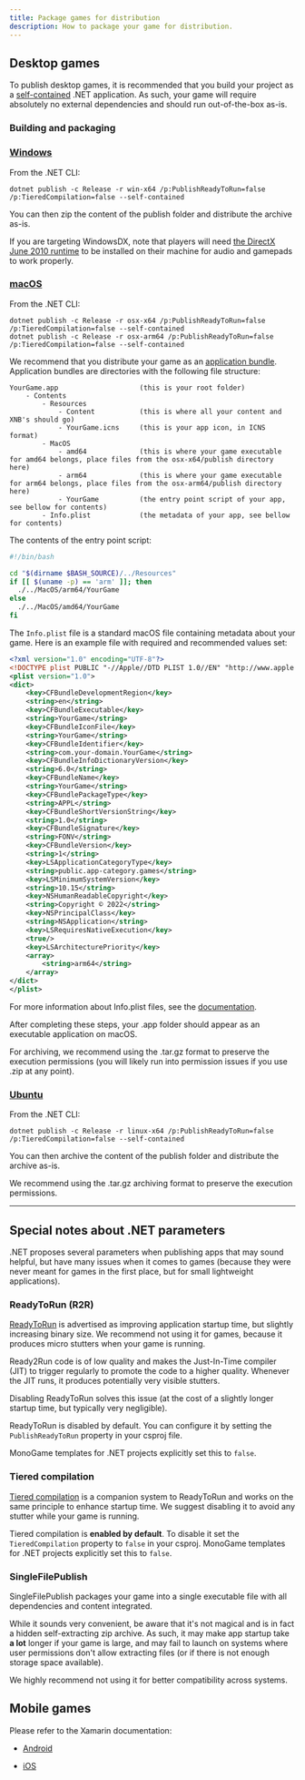 ```yaml
---
title: Package games for distribution
description: How to package your game for distribution.
---
```


## Desktop games

To publish desktop games, it is recommended that you build your project as a [self-contained](https://docs.microsoft.com/en-us/dotnet/core/deploying/#publish-self-contained) .NET application. As such, your game will require absolutely no external dependencies and should run out-of-the-box as-is.

### Building and packaging

### [Windows](#tab/windows)

From the .NET CLI:

`dotnet publish -c Release -r win-x64 /p:PublishReadyToRun=false /p:TieredCompilation=false --self-contained`

You can then zip the content of the publish folder and distribute the archive as-is.

If you are targeting WindowsDX, note that players will need [the DirectX June 2010 runtime](https://www.microsoft.com/en-us/download/details.aspx?id=8109) to be installed on their machine for audio and gamepads to work properly.

### [macOS](#tab/macos)

From the .NET CLI:

```cli
dotnet publish -c Release -r osx-x64 /p:PublishReadyToRun=false /p:TieredCompilation=false --self-contained
dotnet publish -c Release -r osx-arm64 /p:PublishReadyToRun=false /p:TieredCompilation=false --self-contained
```

We recommend that you distribute your game as an [application bundle](https://developer.apple.com/library/archive/documentation/CoreFoundation/Conceptual/CFBundles/BundleTypes/BundleTypes.html). Application bundles are directories with the following file structure:

```text
YourGame.app                    (this is your root folder)
    - Contents
        - Resources
            - Content           (this is where all your content and XNB's should go)
            - YourGame.icns     (this is your app icon, in ICNS format)
        - MacOS
            - amd64             (this is where your game executable for amd64 belongs, place files from the osx-x64/publish directory here)
            - arm64             (this is where your game executable for arm64 belongs, place files from the osx-arm64/publish directory here)
            - YourGame          (the entry point script of your app, see bellow for contents)
        - Info.plist            (the metadata of your app, see bellow for contents)
```

The contents of the entry point script:

```sh
#!/bin/bash

cd "$(dirname $BASH_SOURCE)/../Resources"
if [[ $(uname -p) == 'arm' ]]; then
  ./../MacOS/arm64/YourGame
else
  ./../MacOS/amd64/YourGame
fi
```

The `Info.plist` file is a standard macOS file containing metadata about your game. Here is an example file with required and recommended values set:

```xml
<?xml version="1.0" encoding="UTF-8"?>
<!DOCTYPE plist PUBLIC "-//Apple//DTD PLIST 1.0//EN" "http://www.apple.com/DTDs/PropertyList-1.0.dtd">
<plist version="1.0">
<dict>
    <key>CFBundleDevelopmentRegion</key>
    <string>en</string>
    <key>CFBundleExecutable</key>
    <string>YourGame</string>
    <key>CFBundleIconFile</key>
    <string>YourGame</string>
    <key>CFBundleIdentifier</key>
    <string>com.your-domain.YourGame</string>
    <key>CFBundleInfoDictionaryVersion</key>
    <string>6.0</string>
    <key>CFBundleName</key>
    <string>YourGame</string>
    <key>CFBundlePackageType</key>
    <string>APPL</string>
    <key>CFBundleShortVersionString</key>
    <string>1.0</string>
    <key>CFBundleSignature</key>
    <string>FONV</string>
    <key>CFBundleVersion</key>
    <string>1</string>
    <key>LSApplicationCategoryType</key>
    <string>public.app-category.games</string>
    <key>LSMinimumSystemVersion</key>
    <string>10.15</string>
    <key>NSHumanReadableCopyright</key>
    <string>Copyright © 2022</string>
    <key>NSPrincipalClass</key>
    <string>NSApplication</string>
    <key>LSRequiresNativeExecution</key>
    <true/>
    <key>LSArchitecturePriority</key>
    <array>
        <string>arm64</string>
    </array>
</dict>
</plist>
```

For more information about Info.plist files, see the [documentation](https://developer.apple.com/library/archive/documentation/General/Reference/InfoPlistKeyReference/Introduction/Introduction.html).

After completing these steps, your .app folder should appear as an executable application on macOS.

For archiving, we recommend using the .tar.gz format to preserve the execution permissions (you will likely run into permission issues if you use .zip at any point).

### [Ubuntu](#tab/ubuntu)

From the .NET CLI:

`dotnet publish -c Release -r linux-x64 /p:PublishReadyToRun=false /p:TieredCompilation=false --self-contained`

You can then archive the content of the publish folder and distribute the archive as-is.

We recommend using the .tar.gz archiving format to preserve the execution permissions.

---

## Special notes about .NET parameters

.NET proposes several parameters when publishing apps that may sound helpful, but have many issues when it comes to games (because they were never meant for games in the first place, but for small lightweight applications).

### ReadyToRun (R2R)

[ReadyToRun](https://docs.microsoft.com/en-us/dotnet/core/whats-new/dotnet-core-3-0#readytorun-images) is advertised as improving application startup time, but slightly increasing binary size. We recommend not using it for games, because it produces micro stutters when your game is running.

Ready2Run code is of low quality and makes the Just-In-Time compiler (JIT) to trigger regularly to promote the code to a higher quality. Whenever the JIT runs, it produces potentially very visible stutters.

Disabling ReadyToRun solves this issue (at the cost of a slightly longer startup time, but typically very negligible).

ReadyToRun is disabled by default. You can configure it by setting the `PublishReadyToRun` property in your csproj file.

MonoGame templates for .NET projects explicitly set this to `false`.

### Tiered compilation

[Tiered compilation](https://docs.microsoft.com/en-us/dotnet/core/whats-new/dotnet-core-3-0#tiered-compilation) is a companion system to ReadyToRun and works on the same principle to enhance startup time. We suggest disabling it to avoid any stutter while your game is running.

Tiered compilation is **enabled by default**. To disable it set the `TieredCompilation` property to `false` in your csproj.
MonoGame templates for .NET projects explicitly set this to `false`.

### SingleFilePublish

SingleFilePublish packages your game into a single executable file with all dependencies and content integrated.

While it sounds very convenient, be aware that it's not magical and is in fact a hidden self-extracting zip archive. As such, it may make app startup take **a lot** longer if your game is large, and may fail to launch on systems where user permissions don't allow extracting files (or if there is not enough storage space available).

We highly recommend not using it for better compatibility across systems.

## Mobile games

Please refer to the Xamarin documentation:

- [Android](https://docs.microsoft.com/en-us/xamarin/android/deploy-test/publishing/)

- [iOS](https://docs.microsoft.com/en-us/xamarin/ios/deploy-test/app-distribution/app-store-distribution/publishing-to-the-app-store?tabs=windows)
